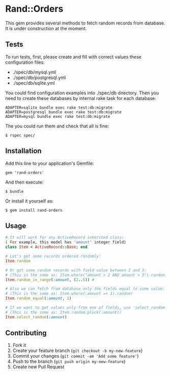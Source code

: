 # Rand::Orders

This gem provides several methods to fetch random records from database.
It is under construction at the moment.

## Tests

To run tests, first, please create and fill with correct values these configuration files:

* ./spec/db/mysql.yml
* ./spec/db/postgresql.yml
* ./spec/db/sqlite.yml

You could find configuration examples into ./spec/db directory.
Then you need to create these databases by internal rake task for each database:

    ADAPTER=sqlite bundle exec rake test:db:migrate
    ADAPTER=postgresql bundle exec rake test:db:migrate
    ADAPTER=mysql bundle exec rake test:db:migrate

The you could run them and check that all is fine:

    $ rspec spec/

## Installation

Add this line to your application's Gemfile:

    gem 'rand-orders'

And then execute:

    $ bundle

Or install it yourself as:

    $ gem install rand-orders

## Usage

```ruby
# It will work for any ActiveRecord inherited class:
( For example, this model has 'amount' integer field)
class Item < ActiveRecord::Base; end

# Let's get some records ordered randomly:
Item.random

# Or get some random records with field value between 2 and 5:
# (This is the same as: Item.where("amount > 2 AND amount < 5").random)
Item.random_in_range(:amount, (2..5)) #

# Also we can fetch from database only the fields equal to some value:
# (This is the same as: Item.where(:amount => 1).random)
Item.random_equal(:amount, 1)

# If we want to get values only from one of fields, use 'select_random' method:
# (This is the same as: Item.random.pluck(:amount))
Item.select_random(:amount)

```

## Contributing

1. Fork it
2. Create your feature branch (`git checkout -b my-new-feature`)
3. Commit your changes (`git commit -am 'Add some feature'`)
4. Push to the branch (`git push origin my-new-feature`)
5. Create new Pull Request
